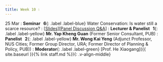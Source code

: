 ```yaml
---
title: Week 10 💧
---
```


25 Mar
: **Seminar &nbsp; 6**{: .label .label-blue} Water Conservation: Is water still a scarce resource?
  : [[Slides]()][[Panel Discussion Q&A]()]
: **Lecturer & Panelist &nbsp; 1**{: .label .label-yellow} **Mr. Yap Kheng Guan** (Former Senior Consultant, PUB)
: **Panelist &nbsp; 2**{: .label .label-yellow} **Mr. Wong Kai Yeng** (Adjunct Professor, NUS Cities; Former Group Director, URA; Former Director of Planning & Policy, PUB))
: **Moderator**{: .label .label-green} [Prof. He Xiaogang]({{ site.baseurl }}{% link staff.md %}){: .v-align-middle}
